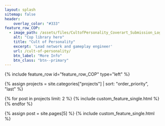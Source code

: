 ```yaml
---
layout: splash
sitemap: false
header:
    overlay_color: "#333"
feature_row_COP:
  - image_path: /assets/files/CultofPersonality_Coverart_Submission_Logo.jpg
    alt: "Cop library hero"
    title: "Cult of Personality"
    excerpt: 'Lead network and gameplay engineer'
    url: /cult-of-personality/
    btn_label: "More Info"
    btn_class: "btn--primary"
---
```


{% include feature_row id="feature_row_COP" type="left" %}

<div class="feature__wrapper">
<!-- sort them manually because github is 3.9 and sorting is 4 -->

{% assign projects = site.categories["projects"] | sort: "order_priority", "last" %}
<!-- iterate over the first two items-->
{% for post in projects limit: 2 %}
    {% include custom_feature_single.html %}
{% endfor %}

<!-- super hacky and badn -->
{% assign post = site.pages[5] %}
{% include custom_feature_single.html %}

</div>